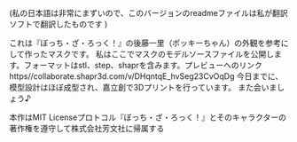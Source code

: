 (私の日本語は非常にまずいので、このバージョンのreadmeファイルは私が翻訳ソフトで翻訳したものです )

これは『ぼっち・ざ・ろっく！』の後藤一里（ポッキーちゃん）の外観を参考にして作ったマスクです。
私はここでマスクのモデルソースファイルを公開します。フォーマットはstl、step、shaprを含みます。プレビューへのリンクhttps//collaborate.shapr3d.com/v/DHqntqE_hvSeg23CvOqDg
今日までに、模型設計はほぼ成型され、嘉立創で3Dプリントを行っています。
また会いましょう♪

本作はMIT Licenseプロトコル『ぼっち・ざ・ろっく！』とそのキャラクターの著作権を遵守して株式会社芳文社に帰属する 
